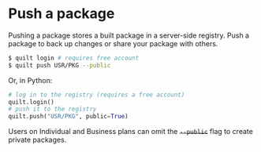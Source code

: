 # Push a package
Pushing a package stores a built package in a server-side registry. Push a package
to back up changes or share your package with others.

```bash
$ quilt login # requires free account
$ quilt push USR/PKG --public
```

Or, in Python:
```python
# log in to the registry (requires a free account)
quilt.login()
# push it to the registry
quilt.push("USR/PKG", public=True)
```

Users on Individual and Business plans can omit the ~~`--public`~~ flag to create private packages.
